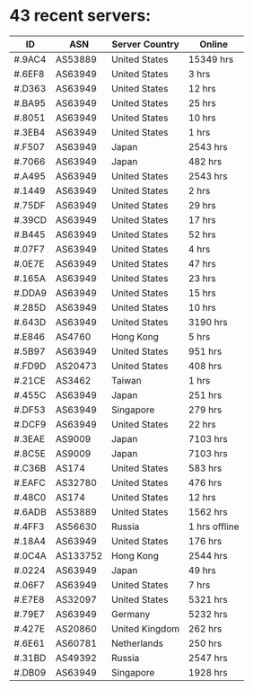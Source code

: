 # 43 recent servers:

| ID | ASN | Server Country | Online |
| ------ | ------ | ------ | ------ |
| #.9AC4 | AS53889 | United States | 15349 hrs |
| #.6EF8 | AS63949 | United States | 3 hrs |
| #.D363 | AS63949 | United States | 12 hrs |
| #.BA95 | AS63949 | United States | 25 hrs |
| #.8051 | AS63949 | United States | 10 hrs |
| #.3EB4 | AS63949 | United States | 1 hrs |
| #.F507 | AS63949 | Japan | 2543 hrs |
| #.7066 | AS63949 | Japan | 482 hrs |
| #.A495 | AS63949 | United States | 2543 hrs |
| #.1449 | AS63949 | United States | 2 hrs |
| #.75DF | AS63949 | United States | 29 hrs |
| #.39CD | AS63949 | United States | 17 hrs |
| #.B445 | AS63949 | United States | 52 hrs |
| #.07F7 | AS63949 | United States | 4 hrs |
| #.0E7E | AS63949 | United States | 47 hrs |
| #.165A | AS63949 | United States | 23 hrs |
| #.DDA9 | AS63949 | United States | 15 hrs |
| #.285D | AS63949 | United States | 10 hrs |
| #.643D | AS63949 | United States | 3190 hrs |
| #.E846 | AS4760 | Hong Kong | 5 hrs |
| #.5B97 | AS63949 | United States | 951 hrs |
| #.FD9D | AS20473 | United States | 408 hrs |
| #.21CE | AS3462 | Taiwan | 1 hrs |
| #.455C | AS63949 | Japan | 251 hrs |
| #.DF53 | AS63949 | Singapore | 279 hrs |
| #.DCF9 | AS63949 | United States | 22 hrs |
| #.3EAE | AS9009 | Japan | 7103 hrs |
| #.8C5E | AS9009 | Japan | 7103 hrs |
| #.C36B | AS174 | United States | 583 hrs |
| #.EAFC | AS32780 | United States | 476 hrs |
| #.48C0 | AS174 | United States | 12 hrs |
| #.6ADB | AS53889 | United States | 1562 hrs |
| #.4FF3 | AS56630 | Russia | 1 hrs offline |
| #.18A4 | AS63949 | United States | 176 hrs |
| #.0C4A | AS133752 | Hong Kong | 2544 hrs |
| #.0224 | AS63949 | Japan | 49 hrs |
| #.06F7 | AS63949 | United States | 7 hrs |
| #.E7E8 | AS32097 | United States | 5321 hrs |
| #.79E7 | AS63949 | Germany | 5232 hrs |
| #.427E | AS20860 | United Kingdom | 262 hrs |
| #.6E61 | AS60781 | Netherlands | 250 hrs |
| #.31BD | AS49392 | Russia | 2547 hrs |
| #.DB09 | AS63949 | Singapore | 1928 hrs |

